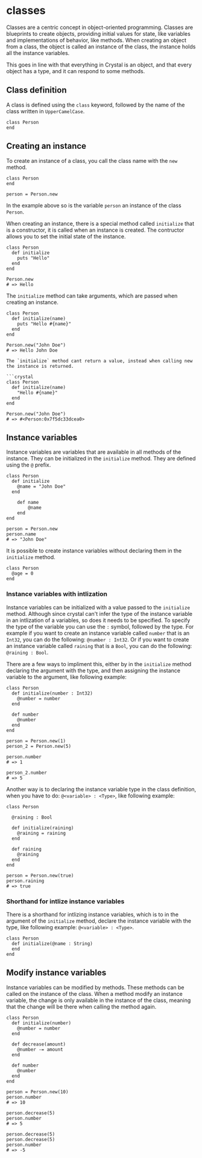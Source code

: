 # classes

Classes are a centric concept in object-oriented programming.
Classes are blueprints to create objects, providing initial values for state, like variables and implementations of behavior, like methods.
When creating an object from a class, the object is called an instance of the class, the instance holds all the instance variables.

This goes in line with that everything in Crystal is an object, and that every object has a type, and it can respond to some methods.

## Class definition

A class is defined using the `class` keyword, followed by the name of the class written in `UpperCamelCase`.

```crystal
class Person
end
```

## Creating an instance

To create an instance of a class, you call the class name with the `new` method.

```crystal
class Person
end

person = Person.new
```

In the example above so is the variable `person` an instance of the class `Person`.

When creating an instance, there is a special method called `initialize` that is a constructor, it is called when an instance is created.
The contructor allows you to set the initial state of the instance.

```crystal
class Person
  def initialize
    puts "Hello"
  end
end

Person.new
# => Hello
```

The `initialize` method can take arguments, which are passed when creating an instance.

```crystal
class Person
  def initialize(name)
    puts "Hello #{name}"
  end
end

Person.new("John Doe")
# => Hello John Doe
```

````exercism/note
The `initialize` method cant return a value, instead when calling new the instance is returned.

```crystal
class Person
  def initialize(name)
    "Hello #{name}"
  end
end

Person.new("John Doe")
# => #<Person:0x7f5dc33dcea0>
````

## Instance variables

Instance variables are variables that are available in all methods of the instance.
They can be initialized in the `initialize` method.
They are defined using the `@` prefix.

```crystal
class Person
  def initialize
    @name = "John Doe"
  end

    def name
        @name
    end
end

person = Person.new
person.name
# => "John Doe"
```

It is possible to create instance variables without declaring them in the `initialize` method.

```crystal
class Person
  @age = 0
end
```

### Instance variables with intlization

Instance variables can be initialized with a value passed to the `initialize` method.
Although since crystal can't infer the type of the instance variable in an intlization of a variables, so does it needs to be specified.
To specify the type of the variable you can use the `:` symbol, followed by the type.
For example if you want to create an instance variable called `number` that is an `Int32`, you can do the following: `@number : Int32`.
Or if you want to create an instance variable called `raining` that is a `Bool`, you can do the following: `@raining : Bool`.

There are a few ways to impliment this, either by in the `initialize` method declaring the argument with the type, and then assigning the instance variable to the argument, like following example:

```crystal
class Person
  def initialize(number : Int32)
    @number = number
  end

  def number
    @number
  end
end

person = Person.new(1)
person_2 = Person.new(5)

person.number
# => 1

person_2.number
# => 5
```

Another way is to declaring the instance variable type in the class definition, when you have to do: `@<variable> : <Type>`, like following example:

```crystal
class Person

  @raining : Bool

  def initialize(raining)
    @raining = raining
  end

  def raining
    @raining
  end
end

person = Person.new(true)
person.raining
# => true
```

### Shorthand for intlize instance variables

There is a shorthand for intlizing instance variables, which is to in the argument of the `initialize` method, declare the instance variable with the type, like following example: `@<variable> : <Type>`.

```crystal
class Person
  def initialize(@name : String)
  end
end
```

## Modify instance variables

Instance variables can be modified by methods.
These methods can be called on the instance of the class.
When a method modify an instance variable, the change is only available in the instance of the class, meaning that the change will be there when calling the method again.

```crystal
class Person
  def initialize(number)
    @number = number
  end

  def decrease(amount)
    @number -= amount
  end

  def number
    @number
  end
end

person = Person.new(10)
person.number
# => 10

person.decrease(5)
person.number
# => 5

person.decrease(5)
person.decrease(5)
person.number
# => -5
```
